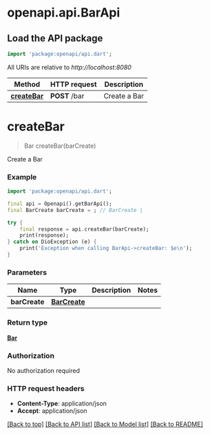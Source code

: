 # openapi.api.BarApi

## Load the API package
```dart
import 'package:openapi/api.dart';
```

All URIs are relative to *http://localhost:8080*

Method | HTTP request | Description
------------- | ------------- | -------------
[**createBar**](BarApi.md#createbar) | **POST** /bar | Create a Bar


# **createBar**
> Bar createBar(barCreate)

Create a Bar

### Example
```dart
import 'package:openapi/api.dart';

final api = Openapi().getBarApi();
final BarCreate barCreate = ; // BarCreate | 

try {
    final response = api.createBar(barCreate);
    print(response);
} catch on DioException (e) {
    print('Exception when calling BarApi->createBar: $e\n');
}
```

### Parameters

Name | Type | Description  | Notes
------------- | ------------- | ------------- | -------------
 **barCreate** | [**BarCreate**](BarCreate.md)|  | 

### Return type

[**Bar**](Bar.md)

### Authorization

No authorization required

### HTTP request headers

 - **Content-Type**: application/json
 - **Accept**: application/json

[[Back to top]](#) [[Back to API list]](../README.md#documentation-for-api-endpoints) [[Back to Model list]](../README.md#documentation-for-models) [[Back to README]](../README.md)


